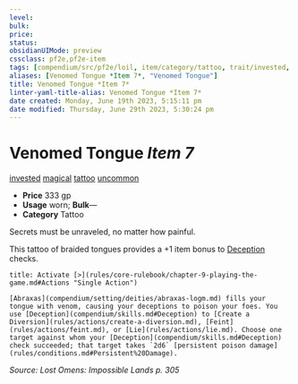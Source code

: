 ```yaml
---
level:
bulk:
price:
status:
obsidianUIMode: preview
cssclass: pf2e,pf2e-item
tags: [compendium/src/pf2e/loil, item/category/tattoo, trait/invested, trait/magical, trait/tattoo, trait/uncommon]
aliases: [Venomed Tongue *Item 7*, "Venomed Tongue"]
title: Venomed Tongue *Item 7*
linter-yaml-title-alias: Venomed Tongue *Item 7*
date created: Monday, June 19th 2023, 5:15:11 pm
date modified: Thursday, June 29th 2023, 5:30:24 pm
---
```


# Venomed Tongue *Item 7*

[invested](rules/traits/invested.md) [magical](rules/traits/magical.md) [tattoo](rules/traits/tattoo-lowg.md) [uncommon](rules/traits/uncommon.md)  

- **Price** 333 gp
- **Usage** worn; **Bulk**—
- **Category** Tattoo

Secrets must be unraveled, no matter how painful.

This tattoo of braided tongues provides a +1 item bonus to [Deception](compendium/skills.md#Deception) checks.

```ad-embed-ability
title: Activate [>](rules/core-rulebook/chapter-9-playing-the-game.md#Actions "Single Action")

[Abraxas](compendium/setting/deities/abraxas-logm.md) fills your tongue with venom, causing your deceptions to poison your foes. You use [Deception](compendium/skills.md#Deception) to [Create a Diversion](rules/actions/create-a-diversion.md), [Feint](rules/actions/feint.md), or [Lie](rules/actions/lie.md). Choose one target against whom your [Deception](compendium/skills.md#Deception) check succeeded; that target takes `2d6` [persistent poison damage](rules/conditions.md#Persistent%20Damage).
```

*Source: Lost Omens: Impossible Lands p. 305*
